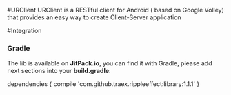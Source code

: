 #URClient
URClient is a RESTful client for Android ( based on Google Volley) that provides an easy way to create Client-Server application

#Integration

<h3>Gradle</h3>
The lib is available on <b>JitPack.io</b>, you can find it with Gradle, please add next sections into your <b>build.gradle</b>:

dependencies {
    compile 'com.github.traex.rippleeffect:library:1.1.1'
}
